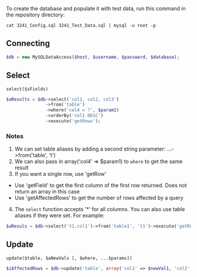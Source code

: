 To create the database and populate it with test data, run this command in the repository directory:

`cat 3241_Config.sql 3241_Test_Data.sql | mysql -u root -p`

## Connecting
```php
$db = new MySQLDataAccess($host, $username, $password, $database);
```

## Select
```select($sFields)```
```php
$aResults = $db->select('col1, col2, col3')
               ->from('table')
               ->where('col4 = ?', $param1)
               ->orderBy('col1 DESC')
               ->execute('getRows');
```
### Notes
1. We can set table aliases by adding a second string parameter: ...->from('table', 't')
2. We can also pass in array('col4' => $param1) to `where` to get the same result
3. If you want a single row, use 'getRow'
  * Use 'getField' to get the first column of the first row returned. Does not return an array in this case
  * Use 'getAffectedRows' to get the number of rows affected by a query
4. The `select` function accepts '*' for all columns. You can also use table aliases if they were set. For example:
```php
$aResuls = $db->select('t1.col1')->from('table1', 't1')->execute('getRows');
```

## Update
`update($table, $aNewVals [, $where, ...$params])`
```php
$iAffectedRows = $db->update('table', array('col1' => $newVal1, 'col2' => $newVal2), "col2 > ?", $someParam)
```
